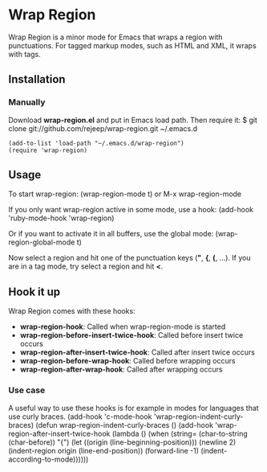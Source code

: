 # Wrap Region
Wrap Region is a minor mode for Emacs that wraps a region with
punctuations. For tagged markup modes, such as HTML and XML, it wraps
with tags.

## Installation

### Manually
Download **wrap-region.el** and put in Emacs load path. Then require it:
    $ git clone git://github.com/rejeep/wrap-region.git ~/.emacs.d
    
    (add-to-list 'load-path "~/.emacs.d/wrap-region")
    (require 'wrap-region)

## Usage
 To start wrap-region:
    (wrap-region-mode t) or M-x wrap-region-mode

If you only want wrap-region active in some mode, use a hook:
    (add-hook 'ruby-mode-hook 'wrap-region)

Or if you want to activate it in all buffers, use the global mode:
    (wrap-region-global-mode t)

Now select a region and hit one of the punctuation keys (**"**, **{**,
**(**, ...). If you are in a tag mode, try select a region and hit **<**.

## Hook it up
Wrap Region comes with these hooks:

* **wrap-region-hook**: Called when wrap-region-mode is started
* **wrap-region-before-insert-twice-hook**: Called before insert twice occurs
* **wrap-region-after-insert-twice-hook**: Called after insert twice occurs
* **wrap-region-before-wrap-hook**: Called before wrapping occurs
* **wrap-region-after-wrap-hook**: Called after wrapping occurs

### Use case
A useful way to use these hooks is for example in modes for languages
that use curly braces.
    (add-hook 'c-mode-hook 'wrap-region-indent-curly-braces)
    (defun wrap-region-indent-curly-braces ()
      (add-hook 'wrap-region-after-insert-twice-hook
                (lambda ()
                  (when (string= (char-to-string (char-before)) "{")
                    (let ((origin (line-beginning-position)))
                      (newline 2)
                      (indent-region origin (line-end-position))
                      (forward-line -1)
                      (indent-according-to-mode))))))
